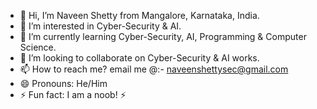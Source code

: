 - 👋 Hi, I’m Naveen Shetty from Mangalore, Karnataka, India.
- 👀 I’m interested in Cyber-Security & AI.
- 🌱 I’m currently learning Cyber-Security, AI, Programming & Computer Science.
- 💞️ I’m looking to collaborate on Cyber-Security & AI works.
- 📫 How to reach me? email me @:- naveenshettysec@gmail.com
- 😄 Pronouns: He/Him
- ⚡ Fun fact: I am a noob! ⚡

<!---
noobnavee/noobnavee is a ✨ special ✨ repository because its `README.md` (this file) appears on your GitHub profile.
You can click the Preview link to take a look at your changes.
--->
